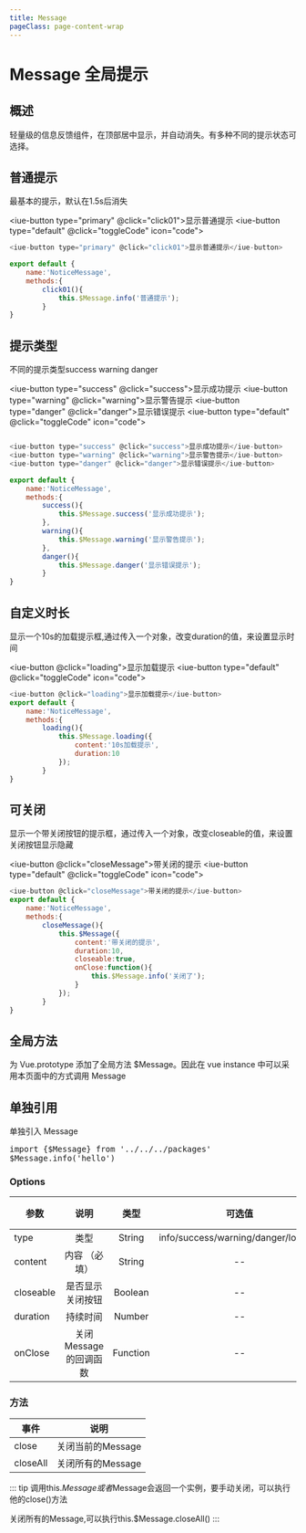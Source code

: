 ```yaml
---
title: Message
pageClass: page-content-wrap
---
```

# Message 全局提示

## 概述
轻量级的信息反馈组件，在顶部居中显示，并自动消失。有多种不同的提示状态可选择。

## 普通提示
最基本的提示，默认在1.5s后消失

<iue-button type="primary" @click="click01">显示普通提示</iue-button>
<iue-button type="default"  @click="toggleCode" icon="code"></iue-button>
~~~ js
<iue-button type="primary" @click="click01">显示普通提示</iue-button>

export default {
    name:'NoticeMessage',
    methods:{
        click01(){
            this.$Message.info('普通提示');
        }
}
~~~

## 提示类型
不同的提示类型success warning danger


<iue-button type="success" @click="success">显示成功提示</iue-button>
<iue-button type="warning" @click="warning">显示警告提示</iue-button>
<iue-button type="danger" @click="danger">显示错误提示</iue-button>
<iue-button type="default"  @click="toggleCode" icon="code"></iue-button>
~~~ js

<iue-button type="success" @click="success">显示成功提示</iue-button>
<iue-button type="warning" @click="warning">显示警告提示</iue-button>
<iue-button type="danger" @click="danger">显示错误提示</iue-button>

export default {
    name:'NoticeMessage',
    methods:{
        success(){
            this.$Message.success('显示成功提示');
        },
        warning(){
            this.$Message.warning('显示警告提示');
        },
        danger(){
            this.$Message.danger('显示错误提示');
        }
}
~~~

## 自定义时长
显示一个10s的加载提示框,通过传入一个对象，改变duration的值，来设置显示时间

<iue-button @click="loading">显示加载提示</iue-button>
<iue-button type="default"  @click="toggleCode" icon="code"></iue-button>
~~~ js
<iue-button @click="loading">显示加载提示</iue-button>
export default {
    name:'NoticeMessage',
    methods:{
        loading(){
            this.$Message.loading({
                content:'10s加载提示',
                duration:10
            });
        }
}
~~~


## 可关闭
显示一个带关闭按钮的提示框，通过传入一个对象，改变closeable的值，来设置关闭按钮显示隐藏

<iue-button @click="closeMessage">带关闭的提示</iue-button>
<iue-button type="default"  @click="toggleCode" icon="code"></iue-button>
~~~ js
<iue-button @click="closeMessage">带关闭的提示</iue-button>
export default {
    name:'NoticeMessage',
    methods:{
        closeMessage(){
            this.$Message({
                content:'带关闭的提示',
                duration:10,
                closeable:true,
                onClose:function(){
                    this.$Message.info('关闭了');
                }
            });
        }
}
~~~
## 全局方法
为 Vue.prototype 添加了全局方法 $Message。因此在 vue instance 中可以采用本页面中的方式调用 Message

## 单独引用
单独引入 Message

<pre class="language-js">
import {$Message} from '../../../packages'
$Message.info('hello')
</pre>


### Options

| 参数        | 说明                     | 类型        | 可选值                         |默认值       |
| ----------- |:-----------------------:| :------------:| :--------------------------:| :----------:|
| type        | 类型                    |    String   | info/success/warning/danger/loading    |  info        |
| content     | 内容 （必填）            |    String   | --                             |  --         |
| closeable   | 是否显示关闭按钮          |    Boolean  | --                             |  false        |
| duration    | 持续时间                 |    Number   | --                             |  1.5s        |
| onClose     | 关闭Message的回调函数     |    Function   | --                             |  --      |



### 方法
| 事件        | 说明                     |
| ----------- |:-----------------------:|
| close        |  关闭当前的Message    |
| closeAll     |  关闭所有的Message    |

::: tip
调用this.$Message或者$Message会返回一个实例，要手动关闭，可以执行他的close()方法

关闭所有的Message,可以执行this.$Message.closeAll()
:::




<script>
import Vue from 'vue'
import Iue from '../../../packages'
Vue.use(Iue)
export default {
    name:'NoticeMessage',
    methods:{
        click01(){
            this.$Message.info('普通提示');
        },
        success(){
            this.$Message.success('显示成功提示');
        },
        warning(){
            this.$Message.warning('显示警告提示');
        },
        danger(){
            this.$Message.danger('显示错误提示');
        },
        loading(){
            this.$Message.loading({
                content:'10s加载提示',
                duration:10
            });
        },
        closeMessage(){
            
            this.$Message({
                content:'带关闭的提示',
                duration:10,
                closeable:true,
                onClose:function(){
                  alert('关闭了');
                }
            });
        },
        clickAll(){
            this.$Message.closeAll();
        },
        toggleCode(e){
            var next = e.currentTarget.nextElementSibling;
            console.log(e.currentTarget.nextElementSibling.style.display)
            if(next.style.display=='none' || next.style.display==''){
                next.style.display='block'
            }else{
                 next.style.display='none'
            }
        }
    }
}
</script>
<style lang="less">

.alert-demo{
    padding-top:20px;
    .iue-alert{
        margin-bottom:10px;
    }
}
</style>